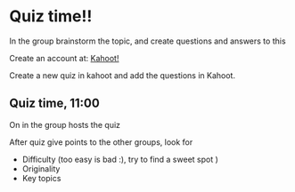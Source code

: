 # Quiz time!!

In the group brainstorm the topic, and create questions and answers to this

Create an account at: [Kahoot!](https://kahoot.com)

Create a new quiz in kahoot and add the questions in Kahoot.

## Quiz time, 11:00

On in the group hosts the quiz

After quiz give points to the other groups, look for

- Difficulty (too easy is bad :), try to find a sweet spot )
- Originality
- Key topics